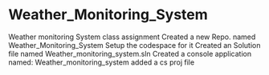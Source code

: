 # Weather_Monitoring_System
Weather monitoring System class assignment
Created a new Repo. named Weather_Monitoring_System 
Setup the codespace for it
Created an Solution file named Weather_monitoring_system.sln
Created a console application named: Weather_monitoring_system
added a cs proj file
